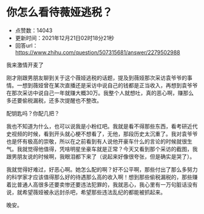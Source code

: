 # 你怎么看待薇娅逃税？
- 点赞数：14043
- 更新时间：2021年12月21日02时18分21秒
- 回答url：https://www.zhihu.com/question/507315681/answer/2279502988
<body>
 <p data-pid="lB3heuL7">我来激情开麦了</p>
 <p data-pid="WJRdDnpR">刚才刚跟男朋友聊到关于这个薇娅逃税的话题，提及到薇娅那次采访袁爷爷的事情。一想到薇娅曾在某次直播还是采访中说自己的钱都是正当收入，再想到袁爷爷在那次采访中说自己一年就赚大概30万。我整个人就想吐，真的恶心啊，赚那么多还要偷税漏税，还多次提醒也不整改。</p>
 <p data-pid="9rtsjnLy">配钥匙吗？你配几把？</p>
 <p data-pid="824uWoeh">我也不知道为什么，也可以说我是小粉红吧。我就是看不得那些东西，看考研近代史视频的时候，看到开头就心梗不想看了，无他，那段历史太沉重了。我对袁爷爷也是怀有极高的崇敬，所以在之前看到有人说他开豪车什么的言论的时候就很生气。我就觉得他值得，凭啥明星坐豪车就是正常？今天又看到那个采访的截图，我跟男朋友说的时候啊，我眼泪都下来了（说起来好像很夸张，但是确实是哭了）。</p>
 <p data-pid="syByZ7Ow">我就觉得好难过，好恶心啊。她怎么配的啊？好不公平啊，那些付出了那么多努力的科学家才应该值得那么好的待遇那么高的收入啊！想到那些偷税漏税的，那些赚着比普通人高很多还要卖惨还要违法犯罪的，我就恶心，我心里有一万句脏话没有说，就希望薇娅被永远封杀吧，希望那些违法乱纪的都能被抓起来。</p>
 <p data-pid="xXXZ7w06">晚安。</p>
</body>